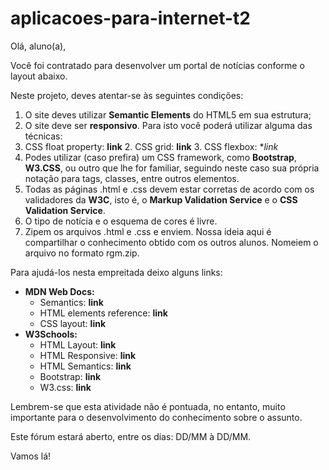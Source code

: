 # aplicacoes-para-internet-t2

Olá, aluno(a),

Você foi contratado para desenvolver um portal de notícias conforme o layout abaixo.

Neste projeto, deves atentar-se às seguintes condições:

1. O site deves utilizar **Semantic Elements** do HTML5 em sua estrutura;
2. O site deve ser **responsivo**. Para isto você poderá utilizar alguma das técnicas:
  1. CSS float property: **link** 
    2. CSS grid: **link**
    3. CSS flexbox: **link*
3. Podes utilizar (caso prefira) um CSS framework, como **Bootstrap**, **W3.CSS**, ou outro que lhe for familiar, seguindo neste caso sua própria notação para tags, classes, entre outros elementos.
4. Todas as páginas .html e .css devem estar corretas de acordo com os validadores da **W3C**, isto é, o **Markup Validation Service** e o **CSS Validation Service**.
5. O tipo de notícia e o esquema de cores é livre.
6. Zipem os arquivos .html e .css e enviem. Nossa ideia aqui é compartilhar o conhecimento obtido com os outros alunos. Nomeiem o arquivo no formato rgm.zip.

Para ajudá-los nesta empreitada deixo alguns links:

- **MDN Web Docs:**
  - Semantics: **link**
  - HTML elements reference: **link**
  - CSS layout: **link**
- **W3Schools:**
  - HTML Layout: **link**
  - HTML Responsive: **link**
  - HTML Semantics: **link**
  - Bootstrap: **link**
  - W3.css: **link**

Lembrem-se que esta atividade não é pontuada, no entanto, muito importante para o desenvolvimento do conhecimento sobre o assunto.

Este fórum estará aberto, entre os dias: DD/MM à DD/MM.

Vamos lá!
